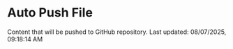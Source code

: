 # Auto Push File

Content that will be pushed to GitHub repository.
Last updated: 08/07/2025, 09:18:14 AM